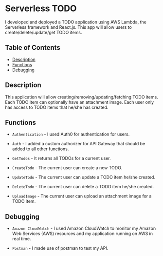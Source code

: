 # Serverless TODO
I developed and deployed a TODO application using AWS Lambda, the Serverless framework and React.js. This app will allow users to create/delete/update/get TODO items. 

## Table of Contents

* [Description](#Description)
* [Functions](#Functions)
* [Debugging](#Debugging)


## Description

This application will allow creating/removing/updating/fetching TODO items. Each TODO item can optionally have an attachment image. Each user only has access to TODO items that he/she has created.


## Functions

* `Authentication` - I used Auth0 for authentication for users.

* `Auth` - I added a custom authorizer for API Gateway that should be added to all other functions.

* `GetTodos` - It returns all TODOs for a current user.

* `CreateTodo` - The current user can create a new TODO.

* `UpdateTodo` - The current user can update a TODO item he/she created.

* `DeleteTodo` - The current user can delete a TODO item he/she created.

* `UploadImage` - The current user can upload an attachment image for a TODO item.


## Debugging

* `Amazon CloudWatch` - I used Amazon CloudWatch to monitor my Amazon Web Services (AWS) resources and my application running on AWS in real time. 

* `Postman` - I made use of postman to test my API.
